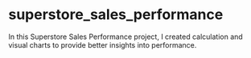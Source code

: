 # superstore_sales_performance
In this Superstore Sales Performance project, I created calculation and visual charts to provide better insights into performance.
